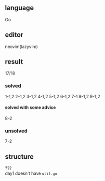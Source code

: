 ## language
Go
## editor
neovim(lazyvim)
## result
17/18
### solved
1-1,2 2-1,2 3-1,2 4-1,2 5-1,2 6-1,2 7-1 8-1,2 9-1,2
#### solved with some advice
8-2
### unsolved
7-2

## structure
???  
day1 doesn't have `util.go`  
